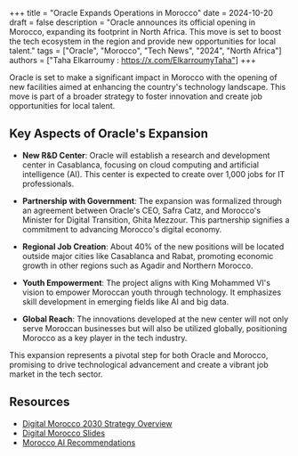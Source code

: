 +++
title =  "Oracle Expands Operations in Morocco"
date = 2024-10-20
draft = false
description = "Oracle announces its official opening in Morocco, expanding its footprint in North Africa. This move is set to boost the tech ecosystem in the region and provide new opportunities for local talent."
tags = ["Oracle", "Morocco", "Tech News", "2024", "North Africa"]
authors = ["Taha Elkarroumy : https://x.com/ElkarroumyTaha"]
+++

Oracle is set to make a significant impact in Morocco with the opening of new facilities aimed at enhancing the country's technology landscape. This move is part of a broader strategy to foster innovation and create job opportunities for local talent.

## Key Aspects of Oracle's Expansion

- **New R&D Center**: Oracle will establish a research and development center in Casablanca, focusing on cloud computing and artificial intelligence (AI). This center is expected to create over 1,000 jobs for IT professionals.

- **Partnership with Government**: The expansion was formalized through an agreement between Oracle's CEO, Safra Catz, and Morocco's Minister for Digital Transition, Ghita Mezzour. This partnership signifies a commitment to advancing Morocco's digital economy.

- **Regional Job Creation**: About 40% of the new positions will be located outside major cities like Casablanca and Rabat, promoting economic growth in other regions such as Agadir and Northern Morocco.

- **Youth Empowerment**: The project aligns with King Mohammed VI's vision to empower Moroccan youth through technology. It emphasizes skill development in emerging fields like AI and big data.

- **Global Reach**: The innovations developed at the new center will not only serve Moroccan businesses but will also be utilized globally, positioning Morocco as a key player in the tech industry.

This expansion represents a pivotal step for both Oracle and Morocco, promising to drive technological advancement and create a vibrant job market in the tech sector.

## Resources

- [Digital Morocco 2030 Strategy Overview](https://www.youtube.com/watch?v=XhF8cDBdtmM)
- [Digital Morocco Slides](https://ali3lami.ma/wp-content/uploads/2024/09/Maroc-digital-2030.pdf)
- [Morocco AI Recommendations](https://morocco.ai/wp-content/uploads/2020/03/MoroccoAI-Recommendations-Towards-a-National-AI-Strategy-For-Morocco.pdf)
